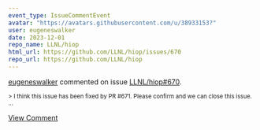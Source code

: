 ```yaml
---
event_type: IssueCommentEvent
avatar: "https://avatars.githubusercontent.com/u/38933153?"
user: eugeneswalker
date: 2023-12-01
repo_name: LLNL/hiop
html_url: https://github.com/LLNL/hiop/issues/670
repo_url: https://github.com/LLNL/hiop
---
```


<a href='https://github.com/eugeneswalker' target='_blank'>eugeneswalker</a> commented on issue <a href='https://github.com/LLNL/hiop/issues/670' target='_blank'>LLNL/hiop#670</a>.

<small>> I think this issue has been fixed by PR #671. Please confirm and we can close this issue....</small>

<a href='https://github.com/LLNL/hiop/issues/670' target='_blank'>View Comment</a>
